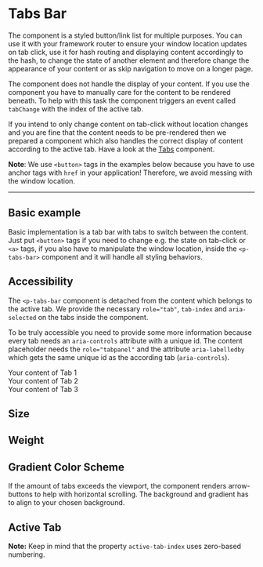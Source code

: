 # Tabs Bar

The component is a styled button/link list for multiple purposes. You can use it with your framework router to ensure
your window location updates on tab click, use it for hash routing and displaying content accordingly to the hash, to change the state of another element
and therefore change the appearance of your content or as skip navigation to move on a longer page.

The component does not handle the display of your content. If you use the component you have to manually care for the
content to be rendered beneath. To help with this task the component triggers an event called `tabChange` with the index
of the active tab.

If you intend to only change content on tab-click without location changes and you are fine that the content needs to be pre-rendered then we prepared a component which also
handles the correct display of content according to the active tab. Have a look at the [Tabs](#/components/tabs#code) component.

**Note**: We use `<button>` tags in the examples below because you have to use anchor tags with `href`
in your application! Therefore, we avoid messing with the window location.

---

## Basic example

Basic implementation is a tab bar with tabs to switch between the content. Just put `<button>` tags if you need to change e.g. the state on tab-click or `<a>`
tags, if you also have to manipulate the window location, inside the `<p-tabs-bar>` component and it will handle all styling behaviors. 

<Playground :themeable="true">
  <template>
    <p-tabs-bar>
      <button type="button">Tab One</button>
      <button type="button">Tab Two</button>
      <button type="button">Tab Three</button>
    </p-tabs-bar>
  </template>
</Playground>

<Playground :themeable="true">
  <template>
    <p-tabs-bar>
      <a href="#">Tab One</a>
      <a href="#">Tab Two</a>
      <a href="#">Tab Three</a>
    </p-tabs-bar>
  </template>
</Playground>

## Accessibility

The `<p-tabs-bar` component is detached from the content which belongs to the active tab. We provide the necessary `role="tab"`, `tab-index` and `aria-selected` on the tabs inside the component.

To be truly accessible you need to provide some more information because every tab needs an `aria-controls` attribute with a unique id. The content placeholder needs the `role="tabpanel"` and the attribute `aria-labelledby`
which gets the same unique id as the according tab (`aria-controls`).

<Playground :themeable="true">
  <template>
    <p-tabs-bar ref="some-tabs-bar">
      <button type="button" aria-controls="tab-panel-1">Tab One</button>
      <button type="button" aria-controls="tab-panel-2">Tab Two</button>
      <button type="button" aria-controls="tab-panel-3">Tab Three</button>
    </p-tabs-bar>
  </template>
  <div role="tabpanel" aria-labelledby="tab-panel-1" v-if="activeTabIndex === 0">
    <p-text>Your content of Tab 1</p-text> 
  </div>
  <div role="tabpanel" aria-labelledby="tab-panel-2" v-if="activeTabIndex === 1">
    <p-text>Your content of Tab 2</p-text>
  </div>
  <div role="tabpanel" aria-labelledby="tab-panel-3" v-if="activeTabIndex === 2">
    <p-text>Your content of Tab 3</p-text>
  </div>
</Playground>

## Size

<Playground :themeable="true">
  <template #configurator>
    <select v-model="size">
      <option disabled>Select size</option>
      <option selected value="small">Small</option>
      <option value="medium">Medium</option>
    </select>
  </template>
  <template>
    <p-tabs-bar :size="size">
      <button type="button">Tab One</button>
      <button type="button">Tab Two</button>
      <button type="button">Tab Three</button>
    </p-tabs-bar>
  </template>
</Playground>

## Weight

<Playground :themeable="true">
  <template #configurator>
    <select v-model="weight">
      <option disabled>Select weight</option>
      <option selected value="regular">Regular</option>
      <option value="semibold">SemiBold</option>
    </select>
  </template>
  <template>
    <p-tabs-bar :weight="weight">
      <button type="button">Tab One</button>
      <button type="button">Tab Two</button>
      <button type="button">Tab Three</button>
    </p-tabs-bar>
  </template>
</Playground>

## Gradient Color Scheme

If the amount of tabs exceeds the viewport, the component renders arrow-buttons to help with horizontal scrolling.
The background and gradient has to align to your chosen background.

<Playground :themeable="true" :color-scheme="gradientColorScheme">
  <template #configurator>
    <select v-model="gradientColorScheme">
      <option disabled>Select gradient-color-scheme</option>
      <option selected value="default">Default</option>
      <option value="surface">Surface</option>
    </select>
  </template>
  <template v-slot="{theme}">
    <p-tabs-bar :theme="theme" :gradient-color-scheme="gradientColorScheme">
      <button type="button">Tab One</button>
      <button type="button">Tab Two</button>
      <button type="button">Tab Three</button>
      <button type="button">Tab Four</button>
      <button type="button">Tab Five</button>
      <button type="button">Tab Six</button>
      <button type="button">Tab Seven</button>
      <button type="button">Tab Eight</button>
      <button type="button">Tab Nine</button>
      <button type="button">Tab Ten</button>
      <button type="button">Tab Eleven</button>
      <button type="button">Tab Twelve</button>
      <button type="button">Tab Thirteen</button>
      <button type="button">Tab Fourteen</button>
      <button type="button">Tab Fifteen</button>
      <button type="button">Tab Sixteen</button>
      <button type="button">Tab Seventeen</button>
      <button type="button">Tab Eighteen</button>
      <button type="button">Tab Nineteen</button>
      <button type="button">Tab Twenty</button>
    </p-tabs-bar>
  </template>
</Playground>

## Active Tab

**Note:** Keep in mind that the property `active-tab-index` uses zero-based numbering. 

<Playground :themeable="true">
  <template v-slot="{theme}">
    <p-tabs-bar :theme="theme" active-tab-index="1">
      <button type="button">Tab One</button>
      <button type="button">Tab Two</button>
      <button type="button">Tab Three</button>
    </p-tabs-bar>
  </template>
</Playground>

<script lang="ts">
  import Vue from 'vue';
  import Component from 'vue-class-component';
  
  @Component
  export default class PlaygroundTabs extends Vue {
    public theme: string = 'light';
    public weight: string = 'semibold';
    public size: string = 'medium';
    public gradientColorScheme: string = 'surface';
    public activeTabIndex: number = 0;
    
    public mounted(): void {
      this.$refs["some-tabs-bar"].addEventListener('tabChange', (e) => {
        this.activeTabIndex = e.detail.activeTabIndex;
      });
    }
  }
</script>